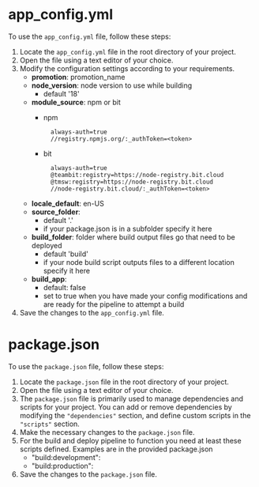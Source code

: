 # app_config.yml
To use the `app_config.yml` file, follow these steps:

1. Locate the `app_config.yml` file in the root directory of your project.
2. Open the file using a text editor of your choice.
3. Modify the configuration settings according to your requirements.  
    - **promotion**: promotion_name 
    - **node_version**: node version to use while building 
        * default '18'
    - **module_source**: npm or bit  
        * npm  

                always-auth=true  
                //registry.npmjs.org/:_authToken=<token>
        * bit
        
                always-auth=true  
                @teambit:registry=https://node-registry.bit.cloud  
                @tmsw:registry=https://node-registry.bit.cloud  
                //node-registry.bit.cloud/:_authToken=<token>  

    - **locale_default**: en-US  
    - **source_folder**:  
        * default '.'  
        * if your package.json is in a subfolder specify it here  
    - **build_folder**: folder where build output files go that need to be deployed
        * default 'build'
        * if your node build script outputs files to a different location specify it here
    - **build_app**:  
        * default: false  
        * set to true when you have made your config modifications and are ready for the pipeline to attempt a build  
4. Save the changes to the `app_config.yml` file.

# package.json
To use the `package.json` file, follow these steps:

1. Locate the `package.json` file in the root directory of your project.
2. Open the file using a text editor of your choice.
3. The `package.json` file is primarily used to manage dependencies and scripts for your project. You can add or remove dependencies by modifying the `"dependencies"` section, and define custom scripts in the `"scripts"` section.
4. Make the necessary changes to the `package.json` file.
5. For the build and deploy pipeline to function you need at least these scripts defined. Examples are in the provided package.json  
    - "build:development":  
    - "build:production":
6. Save the changes to the `package.json` file.

